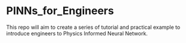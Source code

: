 # PINNs_for_Engineers
This repo will aim to create a series of tutorial and practical example to introduce engineers to Physics Informed Neural Network.
